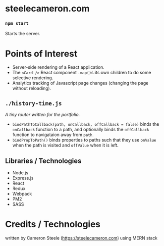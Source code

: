 # steelecameron.com
### `npm start`
Starts the server.

# Points of Interest
- Server-side rendering of a React application.
- The `<Card />` React component `.map()`s its own children to do some selective rendering.
- Analytics tracking of Javascript page changes (changing the page without reloading).

## `./history-time.js`
*A tiny router written for the portfolio.*

- `bindPathToCallback(path, onCallback, offCallback = false)` binds the `onCallback` function to a path, and optionally binds the `offCallback` function to navigataion away from `path`.
- `bindPropToPath()` binds properties to paths such that they use `onValue` when the path is visited and `offValue` when it is left.

## Libraries / Technologies
- Node.js
- Express.js
- React
- Redux
- Webpack
- PM2
- SASS

# Credits / Technologies
written by Cameron Steele (https://steelecameron.com) using MERN stack
